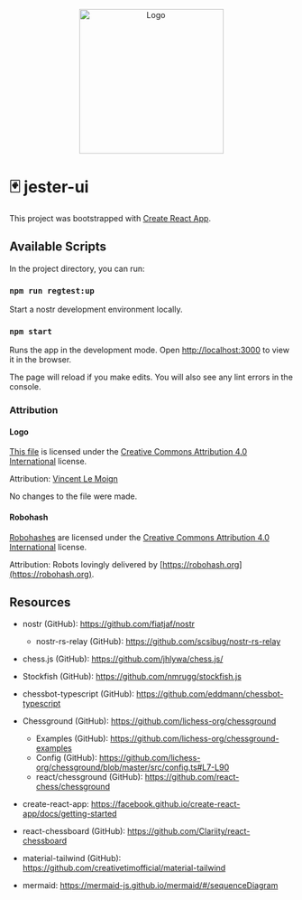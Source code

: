 
<p align="center">
    <img src="https://github.com/theborakompanioni/pgnrui/raw/master/pgnr-ui/public/logo512.png" alt="Logo" width="256" />
</p>

🃏 jester-ui
===

This project was bootstrapped with [Create React App](https://github.com/facebook/create-react-app).

## Available Scripts

In the project directory, you can run:

### `npm run regtest:up`

Start a nostr development environment locally.

### `npm start`

Runs the app in the development mode. Open [http://localhost:3000](http://localhost:3000) to view it in the browser.

The page will reload if you make edits. You will also see any lint errors in the console.

### Attribution

#### Logo
[This file](https://github.com/theborakompanioni/pgnrui/raw/master/pgnr-ui/public/logo512.png) is licensed under the [Creative Commons Attribution 4.0 International](https://creativecommons.org/licenses/by/4.0/) license.

Attribution: [Vincent Le Moign](https://commons.wikimedia.org/wiki/File:683-joker.svg)

No changes to the file were made.

#### Robohash
[Robohashes](https://robohash.org) are licensed under the [Creative Commons Attribution 4.0 International](https://creativecommons.org/licenses/by/4.0/) license.

Attribution: Robots lovingly delivered by [https://robohash.org](https://robohash.org).


## Resources
- nostr (GitHub): https://github.com/fiatjaf/nostr
  - nostr-rs-relay (GitHub): https://github.com/scsibug/nostr-rs-relay

- chess.js (GitHub): https://github.com/jhlywa/chess.js/
- Stockfish (GitHub): https://github.com/nmrugg/stockfish.js
- chessbot-typescript (GitHub): https://github.com/eddmann/chessbot-typescript

- Chessground (GitHub): https://github.com/lichess-org/chessground
  - Examples (GitHub): https://github.com/lichess-org/chessground-examples
  - Config (GitHub): https://github.com/lichess-org/chessground/blob/master/src/config.ts#L7-L90
  - react/chessground (GitHub): https://github.com/react-chess/chessground

- create-react-app: https://facebook.github.io/create-react-app/docs/getting-started
- react-chessboard (GitHub): https://github.com/Clariity/react-chessboard
- material-tailwind (GitHub): https://github.com/creativetimofficial/material-tailwind

- mermaid: https://mermaid-js.github.io/mermaid/#/sequenceDiagram

